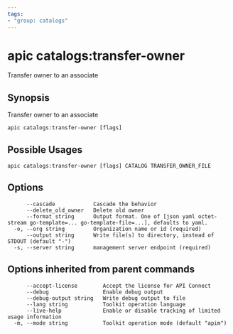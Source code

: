 ```yaml
---
tags:
- "group: catalogs"
---
```

# apic catalogs:transfer-owner

Transfer owner to an associate

## Synopsis

Transfer owner to an associate

```
apic catalogs:transfer-owner [flags]
```

## Possible Usages

```
apic catalogs:transfer-owner [flags] CATALOG TRANSFER_OWNER_FILE
```

## Options

```
      --cascade            Cascade the behavior
      --delete_old_owner   Delete old owner
      --format string      Output format. One of [json yaml octet-stream go-template=... go-template-file=...], defaults to yaml.
  -o, --org string         Organization name or id (required)
      --output string      Write file(s) to directory, instead of STDOUT (default "-")
  -s, --server string      management server endpoint (required)
```

## Options inherited from parent commands

```
      --accept-license        Accept the license for API Connect
      --debug                 Enable debug output
      --debug-output string   Write debug output to file
      --lang string           Toolkit operation language
      --live-help             Enable or disable tracking of limited usage information
  -m, --mode string           Toolkit operation mode (default "apim")
```
